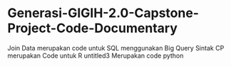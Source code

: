# Generasi-GIGIH-2.0-Capstone-Project-Code-Documentary
Join Data merupakan code untuk SQL menggunakan Big Query
Sintak CP merupakan Code untuk R
untitled3 Merupakan code python
